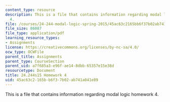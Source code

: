 ```yaml
---
content_type: resource
description: This is a file that contains information regarding modal logic homework
  4.
file: /courses/24-244-modal-logic-spring-2015/45ac63c2165bb6f37b02ab741a041e89_MIT24_244S15_Homework4.pdf
file_size: 86087
file_type: application/pdf
learning_resource_types:
- Assignments
license: https://creativecommons.org/licenses/by-nc-sa/4.0/
ocw_type: OCWFile
parent_title: Assignments
parent_type: CourseSection
parent_uid: a7f685a3-e96f-ae14-8dbb-65357e15e38d
resourcetype: Document
title: 24.244s15 Homework 4
uid: 45ac63c2-165b-b6f3-7b02-ab741a041e89
---
```

This is a file that contains information regarding modal logic homework 4.